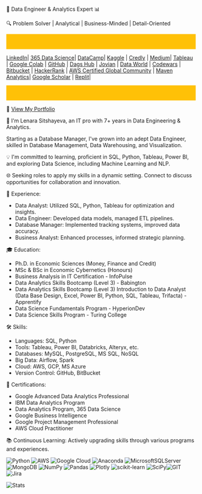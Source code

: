 🚀 Data Engineer & Analytics Expert 📊

🔍 Problem Solver | Analytical | Business-Minded | Detail-Oriented 

<div style="background-color: #FFC107; padding: 20px;">
</div>

[LinkedIn](https://www.linkedin.com/in/lenara-sitshayeva/)| [365 Data Science](learn.365financialanalyst.com/profile/lenara-sitshayeva-phd/)| [DataCamp](https://www.datacamp.com/profile/LenaraSitshayeva)|
[Kaggle](https://www.kaggle.com/lenarasitshayeva)  | [Credly](https://www.credly.com/users/lenara-sitshayeva)  | [Medium](https://medium.com/@sitshayeva)|
[Tableau](https://public.tableau.com/app/profile/lenara.sitshayeva) | [Google Colab](https://drive.google.com/drive/folders/1hDZrSDr9H5a28IoPMrSnel6Gb2EZWeSX?usp=share_link) |
[GitHub](https://github.com/sitshayeva)   | [Dags Hub](https://dagshub.com/sitshayeva)  | [Jovian](https://jovian.com/sitshayeva) |
[Data World](https://data.world/lenara)  | [Codewars](https://www.codewars.com/users/sitshayeva) | [Bitbucket](https://bitbucket.org/lenara_sitshayeva) |
[HackerRank](https://www.hackerrank.com/sitshayeva) | [AWS Certified Global Community](https://aws-certification.influitive.com/profiles/16874b24-62d0-4fbf-a9c8-c436a252cae0) | [Maven Analytics](https://mavenanalytics.io/profile/Lenara-Sitshayeva-Ph.D./96089275)| [Google Scholar](https://scholar.google.com/citations?user=rzpnW-kAAAAJ&hl=en)   | [Replit](https://replit.com/@sitshayeva)|      

<div style="background-color: #FFC107; padding: 20px;">
</div>


📁 [View My Portfolio](https://github.com/sitshayeva/portfolio)

👋 I'm Lenara Sitshayeva, an IT pro with 7+ years in Data Engineering & Analytics. 

Starting as a Database Manager, I've grown into an adept Data Engineer, skilled in Database Management, Data Warehousing, and Visualization.

💡 I'm committed to learning, proficient in SQL, Python, Tableau, Power BI, and exploring Data Science, including Machine Learning and NLP.

🌐 Seeking roles to apply my skills in a dynamic setting. Connect to discuss opportunities for collaboration and innovation.

💼 Experience:

- Data Analyst: Utilized SQL, Python, Tableau for optimization and insights.
- Data Engineer: Developed data models, managed ETL pipelines.
- Database Manager: Implemented tracking systems, improved data accuracy.
- Business Analyst: Enhanced processes, informed strategic planning.

🎓 Education:

- Ph.D. in Economic Sciences (Money, Finance and Credit)
- MSc & BSc in Economic Cybernetics (Honours)
- Business Analysis in IT Certification - InfoPulse
- Data Analytics Skills Bootcamp (Level 3) - Babington
- Data Analytics Skills Bootcamp (Level 3) Introduction to Data Analyst (Data Base Design, Excel,
  Power BI, Python, SQL, Tableau, Trifacta) - Apprentify
- Data Science Fundamentals Program - HyperionDev
- Data Science Skills Program - Turing College

🛠️ Skills:

- Languages: SQL, Python
- Tools: Tableau, Power BI, Databricks, Alteryx, etc.
- Databases: MySQL, PostgreSQL, MS SQL, NoSQL
- Big Data: Airflow, Spark
- Cloud: AWS, GCP, MS Azure
- Version Control: GitHub, BitBucket

🌟 Certifications:

- Google Advanced Data Analytics Professional
- IBM Data Analytics Program 
- Data Analytics Program, 365 Data Science
- Google Business Intelligence 
- Google Project Management Professional
- AWS Cloud Practitioner

📚 Continuous Learning:
Actively upgrading skills through various programs and experiences.

![Python](https://img.shields.io/badge/python-3670A0?style=for-the-badge&logo=python&logoColor=ffdd54) ![AWS](https://img.shields.io/badge/AWS-%23FF9900.svg?style=for-the-badge&logo=amazon-aws&logoColor=white) ![Google Cloud](https://img.shields.io/badge/Google%20Cloud-%234285F4.svg?style=for-the-badge&logo=google-cloud&logoColor=white) ![Anaconda](https://img.shields.io/badge/Anaconda-%2344A833.svg?style=for-the-badge&logo=anaconda&logoColor=white) ![MicrosoftSQLServer](https://img.shields.io/badge/Microsoft%20SQL%20Sever-CC2927?style=for-the-badge&logo=microsoft%20sql%20server&logoColor=white) ![MongoDB](https://img.shields.io/badge/MongoDB-%234ea94b.svg?style=for-the-badge&logo=mongodb&logoColor=white) ![NumPy](https://img.shields.io/badge/numpy-%23013243.svg?style=for-the-badge&logo=numpy&logoColor=white) ![Pandas](https://img.shields.io/badge/pandas-%23150458.svg?style=for-the-badge&logo=pandas&logoColor=white) ![Plotly](https://img.shields.io/badge/Plotly-%233F4F75.svg?style=for-the-badge&logo=plotly&logoColor=white)  ![scikit-learn](https://img.shields.io/badge/scikit--learn-%23F7931E.svg?style=for-the-badge&logo=scikit-learn&logoColor=white) ![SciPy](https://img.shields.io/badge/SciPy-%230C55A5.svg?style=for-the-badge&logo=scipy&logoColor=%white)![GIT](https://img.shields.io/badge/Git-fc6d26?style=for-the-badge&logo=git&logoColor=white) ![Jira](https://img.shields.io/badge/jira-%230A0FFF.svg?style=for-the-badge&logo=jira&logoColor=white)

                                            
![Stats](https://github-readme-stats.vercel.app/api?username=sitshayeva&show_icons=true&theme=radical)

